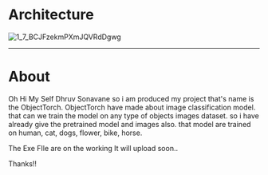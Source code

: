 Architecture
=========
![1_7_BCJFzekmPXmJQVRdDgwg](https://github.com/user-attachments/assets/f9ac7351-7472-4ea7-89ae-ab69868457a7)
*************
About
=========
Oh Hi My Self Dhruv Sonavane so i am produced my project that's name is the ObjectTorch. ObjectTorch have made about image classification model. that can we train the model on any type of objects images dataset. so i have already give the pretrained model and images also. that model are trained on human, cat, dogs, flower, bike, horse.

The Exe FIle are on the working It will upload soon..

Thanks!!
